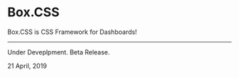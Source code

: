 # Box.CSS
Box.CSS is CSS Framework for Dashboards!

--------

Under Deveplpment. Beta Release.

21  April, 2019
